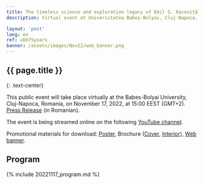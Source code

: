 ```yaml
---
title: The timeless science and exploration legacy of Emil G. Racoviță
description: Virtual event at Universitatea Babeș-Bolyai, Cluj-Napoca, Romania, on <strong>November 17, 2022 at 15:00 (EEST)</strong> broadcast on <a href="https://www.youtube.com/channel/UCQlrz7oSFbyjj3f6C_5Vngg">YouTube</a>.

layout: 'post'
lang: en
ref: ubb75years
banner: /assets/images/Nov22/web_banner.png
---
```


## {{ page.title }}
{: .text-center}

This public event will take place virtually at the Babes-Bolyai University,  Cluj-Napoca, Romania, on November 17, 2022, at 15:00 EEST (GMT+2). [Press Release](/assets/images/Nov22/comunicat_presa_2022Nov17.pdf) (in Romanian).

The event is being streamed online on the following [YouTube channel](https://youtu.be/XpB4I55p6vo).

Promotional materials for download:  [Poster](/assets/images/Nov22/poster.jpg), Brochure ([Cover](/assets/images/Nov22/brochure_front.jpg), [Interior](/assets/images/Nov22/brochure_interior.jpg)), [Web banner](/assets/images/Nov22/web_banner.png).


## Program

{% include 20221117_program.md %}
